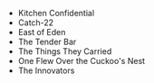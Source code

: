 - Kitchen Confidential
- Catch-22
- East of Eden
- The Tender Bar
- The Things They Carried
- One Flew Over the Cuckoo's Nest
- The Innovators